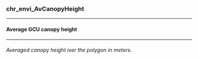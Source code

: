 ### chr_envi_AvCanopyHeight



------
#### Average GCU canopy height



------
###### Averaged canopy height iver the polygon in meters.